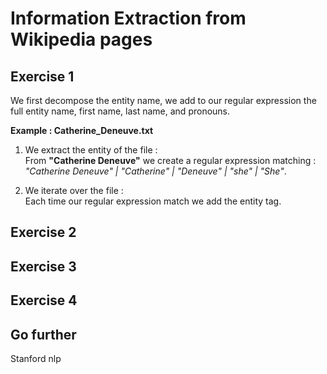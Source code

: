 # Information Extraction from Wikipedia pages

## Exercise 1

We first decompose the entity name, we add to our regular expression the full entity name, first name, last name, and pronouns.

__Example : Catherine_Deneuve.txt__

1. We extract the entity of the file :  
From __"Catherine Deneuve"__ we create a regular expression matching : *"Catherine Deneuve" | "Catherine" | "Deneuve" | "she" | "She"*.  

    
2. We iterate over the file :  
Each time our regular expression match we add the entity tag.

## Exercise 2

## Exercise 3

## Exercise 4

## Go further

Stanford nlp